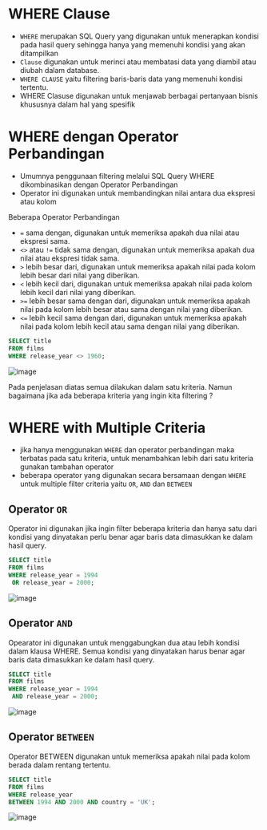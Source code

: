 # WHERE Clause

- `WHERE` merupakan SQL Query yang digunakan untuk menerapkan kondisi pada hasil query sehingga hanya yang memenuhi kondisi yang akan ditampilkan
- `Clause`  digunakan untuk merinci atau membatasi data yang diambil atau diubah dalam database.
- `WHERE CLAUSE` yaitu filtering baris-baris data yang memenuhi kondisi tertentu.
- WHERE Clasuse digunakan untuk menjawab berbagai pertanyaan bisnis khususnya dalam hal yang spesifik

# WHERE dengan Operator Perbandingan 
-  Umumnya penggunaan filtering melalui SQL Query WHERE dikombinasikan dengan Operator Perbandingan
-  Operator ini digunakan untuk membandingkan nilai antara dua ekspresi atau kolom

Beberapa Operator Perbandingan 
- `=` sama dengan, digunakan untuk memeriksa apakah dua nilai atau ekspresi sama.
- `<>` atau `!=` tidak sama dengan, digunakan untuk memeriksa apakah dua nilai atau ekspresi tidak sama.
- `>` lebih besar dari, digunakan untuk memeriksa apakah nilai pada kolom lebih besar dari nilai yang diberikan.
- `<` lebih kecil dari, digunakan untuk memeriksa apakah nilai pada kolom lebih kecil dari nilai yang diberikan.
 - `>=` lebih besar sama dengan dari, digunakan untuk memeriksa apakah nilai pada kolom lebih besar atau sama dengan nilai yang diberikan.
- `<=` lebih kecil sama dengan dari, digunakan untuk memeriksa apakah nilai pada kolom lebih kecil atau sama dengan nilai yang diberikan.

```SQL
SELECT title
FROM films
WHERE release_year <> 1960;
```
![image](https://github.com/akmalhsn/SQL/assets/149208628/8beff968-699f-4248-a3f4-a0d8264c912c)

Pada penjelasan diatas semua dilakukan dalam satu kriteria. Namun bagaimana jika ada beberapa kriteria yang ingin kita filtering ?

# WHERE with Multiple Criteria

- jika hanya menggunakan `WHERE` dan operator perbandingan maka terbatas pada satu kriteria, untuk menambahkan lebih dari satu kriteria gunakan tambahan operator
- beberapa operator yang digunakan secara bersamaan dengan `WHERE` untuk multiple filter criteria yaitu `OR`, `AND` dan `BETWEEN`

## Operator `OR`

Operator ini digunakan jika ingin filter beberapa kriteria dan hanya satu dari kondisi yang dinyatakan perlu benar agar baris data dimasukkan ke dalam hasil query.

```SQL
SELECT title
FROM films
WHERE release_year = 1994
 OR release_year = 2000;
```

![image](https://github.com/akmalhsn/SQL/assets/149208628/aca11a77-fb7c-42aa-903f-8b7f6642b670)

## Operator `AND`

Opearator ini digunakan untuk menggabungkan dua atau lebih kondisi dalam klausa WHERE. Semua kondisi yang dinyatakan harus benar agar baris data dimasukkan ke dalam hasil query.

```SQL
SELECT title
FROM films
WHERE release_year = 1994
 AND release_year = 2000;
```

![image](https://github.com/akmalhsn/SQL/assets/149208628/9e75f810-7554-4f68-9269-2f3e0f892d88)

## Operator `BETWEEN`

Operator BETWEEN digunakan untuk memeriksa apakah nilai pada kolom berada dalam rentang tertentu.

```SQL
SELECT title
FROM films
WHERE release_year
BETWEEN 1994 AND 2000 AND country = 'UK';
```

![image](https://github.com/akmalhsn/SQL/assets/149208628/26234365-b6e2-4642-abbb-2dcc0c8455fc)

